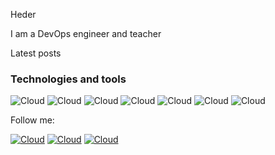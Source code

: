 Heder

I am a DevOps engineer and teacher 

Latest posts

### Technologies and tools
![Cloud](https://img.shields.io/badge/GCP-blue?style=for-the-badge&logo=gcp)
![Cloud](https://img.shields.io/badge/AWS-orange?style=for-the-badge&logo=aws)
![Cloud](https://img.shields.io/badge/Rackspace-090909?style=for-the-badge&logo=Rackspace)
![Cloud](https://img.shields.io/badge/Aquia-9cf?style=for-the-badge&logo=Aquia)
![Cloud](https://img.shields.io/badge/Ansible-090909?style=for-the-badge&logo=ansible)
![Cloud](https://img.shields.io/badge/Terraform-blueviolet?style=for-the-badge&logo=Terraform)
![Cloud](https://img.shields.io/badge/Akamai-blue?style=for-the-badge&logo=Akamai)

Follow me:

[![Cloud](https://img.shields.io/badge/instagram-ffffff?style=for-the-badge&logo=instagram)](https://www.instagram.com/maksym_peretiatko/)
[![Cloud](https://img.shields.io/badge/Telegram-ffffff?style=for-the-badge&logo=telegram)](https://t.me/peretiatko_maksym)
[![Cloud](https://img.shields.io/badge/linkedin-blue?style=for-the-badge&logo=linkedin)](https://www.linkedin.com/in/maksym-peretiatko-93b036175/) 